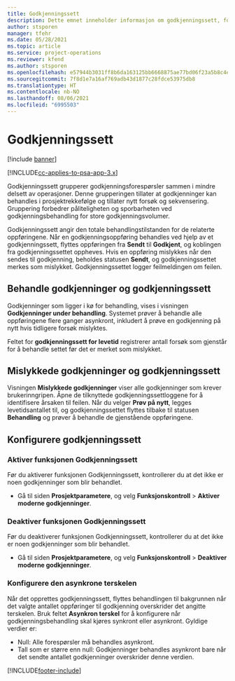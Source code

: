 ```yaml
---
title: Godkjenningssett
description: Dette emnet inneholder informasjon om godkjenningssett, forespørsler og delsettene for disse operasjonene.
author: stsporen
manager: tfehr
ms.date: 05/28/2021
ms.topic: article
ms.service: project-operations
ms.reviewer: kfend
ms.author: stsporen
ms.openlocfilehash: e57944b3031ff8b6da163125bb6668875ae77bd06f23a5b8c4ef06f396210e4f
ms.sourcegitcommit: 7f8d1e7a16af769adb43d1877c28fdce53975db8
ms.translationtype: HT
ms.contentlocale: nb-NO
ms.lasthandoff: 08/06/2021
ms.locfileid: "6995503"
---
```

# <a name="approval-sets"></a>Godkjenningssett

[!include [banner](../includes/psa-now-project-operations.md)]

[!INCLUDE[cc-applies-to-psa-app-3.x](../includes/cc-applies-to-psa-app-3x.md)]

Godkjenningssett grupperer godkjenningsforespørsler sammen i mindre delsett av operasjoner. Denne grupperingen tillater at godkjenninger kan behandles i prosjektrekkefølge og tillater nytt forsøk og sekvensering. Gruppering forbedrer påliteligheten og sporbarheten ved godkjenningsbehandling for store godkjenningsvolumer.

Godkjenningssett angir den totale behandlingstilstanden for de relaterte oppføringene. Når en godkjenningsoppføring behandles ved hjelp av et godkjenningssett, flyttes oppføringen fra **Sendt** til **Godkjent**, og koblingen fra godkjenningssettet oppheves. Hvis en oppføring mislykkes når den sendes til godkjenning, beholdes statusen **Sendt**, og godkjenningssettet merkes som mislykket. Godkjenningssettet logger feilmeldingen om feilen.

## <a name="processing-approvals-and-approval-sets"></a>Behandle godkjenninger og godkjenningssett
Godkjenninger som ligger i kø for behandling, vises i visningen **Godkjenninger under behandling**. Systemet prøver å behandle alle oppføringene flere ganger asynkront, inkludert å prøve en godkjenning på nytt hvis tidligere forsøk mislyktes.

Feltet for **godkjenningssett for levetid** registrerer antall forsøk som gjenstår for å behandle settet før det er merket som mislykket.

## <a name="failed-approvals-and-approval-sets"></a>Mislykkede godkjenninger og godkjenningssett
Visningen **Mislykkede godkjenninger** viser alle godkjenninger som krever brukerinngripen. Åpne de tilknyttede godkjenningssettloggene for å identifisere årsaken til feilen.
Når du velger **Prøv på nytt**, legges levetidsantallet til, og godkjenningssettet flyttes tilbake til statusen **Behandling** og prøver å behandle de gjenstående oppføringene.

## <a name="configure-approval-sets"></a>Konfigurere godkjenningssett

###  <a name="enable-the-approval-sets-feature"></a>Aktiver funksjonen Godkjenningssett
Før du aktiverer funksjonen Godkjenningssett, kontrollerer du at det ikke er noen godkjenninger som blir behandlet.

- Gå til siden **Prosjektparametere**, og velg **Funksjonskontroll** > **Aktiver moderne godkjenninger**.

### <a name="turn-off-the-approval-sets-feature"></a>Deaktiver funksjonen Godkjenningssett
Før du deaktiverer funksjonen Godkjenningssett, kontrollerer du at det ikke er noen godkjenninger som blir behandlet.

- Gå til siden **Prosjektparametere**, og velg **Funksjonskontroll** > **Deaktiver moderne godkjenninger**.

### <a name="configuring-the-asynchronous-threshold"></a>Konfigurere den asynkrone terskelen 
Når det opprettes godkjenningssett, flyttes behandlingen til bakgrunnen når det valgte antallet oppføringer til godkjenning overskrider det angitte terskelen. Bruk feltet **Asynkron terskel** for å konfigurere når godkjenningsbehandling skal kjøres synkront eller asynkront.
Gyldige verdier er:

  - Null: Alle forespørsler må behandles asynkront. 
  - Tall som er større enn null: Godkjenninger behandles asynkront bare når det sendte antallet godkjenninger overskrider denne verdien.

[!INCLUDE[footer-include](../includes/footer-banner.md)]
